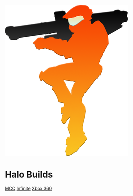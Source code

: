 <!-- _coverpage.md -->
![logo](_media/logo.png)

# Halo Builds


[MCC](#halo-the-master-chief-collection)
[Infinite](#halo-infinite)
[Xbox 360](#xbox-360)
